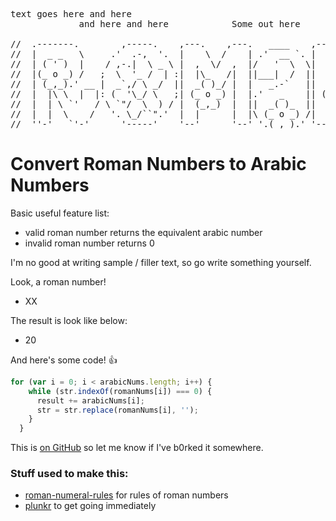 <pre>
text goes here and here
             and here and here            Some out here

//  .-------.        ,-----.    ,---.    ,---.   ____    ,---.   .--.
//  |  _ _   \     .'  .-,  '.  |    \  /    | .'  __ `. |    \  |  |
//  | ( ' )  |    / ,-.|  \ _ \ |  ,  \/  ,  |/   '  \  \|  ,  \ |  |
//  |(_ o _) /   ;  \  '_ /  | :|  |\_   /|  ||___|  /  ||  |\_ \|  |
//  | (_,_).' __ |  _`,/ \ _/  ||  _( )_/ |  |   _.-`   ||  _( )_\  |
//  |  |\ \  |  |: (  '\_/ \   ;| (_ o _) |  |.'   _    || (_ o _)  |
//  |  | \ `'   / \ `"/  \  ) / |  (_,_)  |  ||  _( )_  ||  (_,_)\  |
//  |  |  \    /   '. \_/``".'  |  |      |  |\ (_ o _) /|  |    |  |
//  ''-'   `'-'      '-----'    '--'      '--' '.(_,_).' '--'    '--'
</pre>


# Convert Roman Numbers to Arabic Numbers

Basic useful feature list:

 * valid roman number returns the equivalent arabic number
 * invalid roman number returns 0


I'm no good at writing sample / filler text, so go write something yourself.

Look, a roman number!

 - XX

The result is look like below:

- 20

And here's some code! :+1:

```javascript
for (var i = 0; i < arabicNums.length; i++) {
    while (str.indexOf(romanNums[i]) === 0) {
      result += arabicNums[i];
      str = str.replace(romanNums[i], '');
    }
  }
```

This is [on GitHub](https://github.com/jbt/markdown-editor) so let me know if I've b0rked it somewhere.



### Stuff used to make this:

 * [roman-numeral-rules](https://www.mathsisfun.com/roman-numerals.html) for rules of roman numbers
 * [plunkr](http://plnkr.co) to get going immediately

